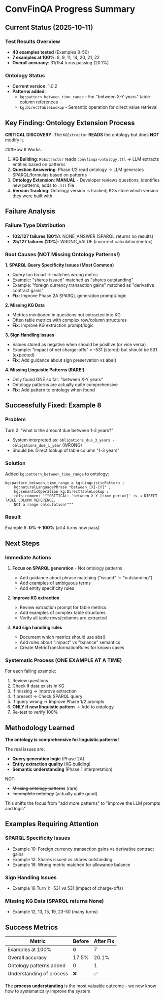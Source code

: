 # ConvFinQA Progress Summary

## Current Status (2025-10-11)

### Test Results Overview
- **43 examples tested** (Examples 8-50)
- **7 examples at 100%**: 8, 9, 11, 14, 20, 21, 22
- **Overall accuracy**: 31/154 turns passing (20.1%)

### Ontology Status
- **Current version**: 1.0.2
- **Patterns added**:
  - `kg:pattern_between_time_range` - For "between X-Y years" table column references
  - `kg:DirectTableLookup` - Semantic operation for direct value retrieval

## Key Finding: Ontology Extension Process

**CRITICAL DISCOVERY**: The `KGExtractor` **READS** the ontology but does **NOT** modify it.

###How It Works:
1. **KG Building**: `KGExtractor` reads `convfinqa-ontology.ttl` → LLM extracts entities based on patterns
2. **Question Answering**: Phase 1/2 read ontology → LLM generates SPARQL/formulas based on patterns
3. **Ontology Extension**: **MANUAL** - Developer reviews questions, identifies new patterns, adds to `.ttl` file
4. **Version Tracking**: Ontology version is tracked; KGs store which version they were built with

## Failure Analysis

### Failure Type Distribution
- **102/127 failures (80%)**: NONE_ANSWER (SPARQL returns no results)
- **25/127 failures (20%)**: WRONG_VALUE (incorrect calculation/metric)

### Root Causes (NOT Missing Ontology Patterns!)

**1. SPARQL Query Specificity Issues (Most Common)**
- Query too broad → matches wrong metric
- Example: "shares issued" matched as "shares outstanding"
- Example: "foreign currency transaction gains" matched as "derivative contract gains"
- **Fix**: Improve Phase 2A SPARQL generation prompt/logic

**2. Missing KG Data**
- Metrics mentioned in questions not extracted into KG
- Often table metrics with complex row/column structures
- **Fix**: Improve KG extraction prompt/logic

**3. Sign Handling Issues**
- Values stored as negative when should be positive (or vice versa)
- Example: "impact of net charge-offs" = -531 (stored) but should be 531 (expected)
- **Fix**: Add guidance about sign preservation vs abs()

**4. Missing Linguistic Patterns (RARE!)**
- Only found ONE so far: "between X-Y years"
- Ontology patterns are actually quite comprehensive
- **Fix**: Add pattern to ontology when found

## Successfully Fixed: Example 8

### Problem
Turn 2: "what is the amount due between 1-3 years?"
- System interpreted as: `obligations_due_3_years - obligations_due_1_year` (WRONG)
- Should be: Direct lookup of table column "1-3 years"

### Solution
Added `kg:pattern_between_time_range` to ontology:
```turtle
kg:pattern_between_time_range a kg:LinguisticPattern ;
    kg:naturalLanguagePhrase "between [X]-[Y]" ;
    kg:semanticOperation kg:DirectTableLookup ;
    rdfs:comment """CRITICAL: 'between X-Y [time period]' is a DIRECT TABLE COLUMN REFERENCE,
    NOT a range calculation!"""
```

### Result
Example 8: **0% → 100%** (all 4 turns now pass)

## Next Steps

### Immediate Actions
1. **Focus on SPARQL generation** - Not ontology patterns
   - Add guidance about phrase matching ("issued" != "outstanding")
   - Add examples of ambiguous terms
   - Add entity specificity rules

2. **Improve KG extraction**
   - Review extraction prompt for table metrics
   - Add examples of complex table structures
   - Verify all table rows/columns are extracted

3. **Add sign handling rules**
   - Document which metrics should use abs()
   - Add rules about "impact" vs "balance" semantics
   - Create MetricTransformationRules for known cases

### Systematic Process (ONE EXAMPLE AT A TIME)
For each failing example:
1. Review questions
2. Check if data exists in KG
3. If missing → Improve extraction
4. If present → Check SPARQL query
5. If query wrong → Improve Phase 1/2 prompts
6. **ONLY if new linguistic pattern** → Add to ontology
7. Re-test to verify 100%

## Methodology Learned

**The ontology is comprehensive for linguistic patterns!**

The real issues are:
- **Query generation logic** (Phase 2A)
- **Entity extraction quality** (KG building)
- **Semantic understanding** (Phase 1 interpretation)

NOT:
- ~~Missing ontology patterns~~ (rare)
- ~~Incomplete ontology~~ (actually quite good)

This shifts the focus from "add more patterns" to "improve the LLM prompts and logic".

## Examples Requiring Attention

### SPARQL Specificity Issues
- Example 10: Foreign currency transaction gains vs derivative contract gains
- Example 12: Shares issued vs shares outstanding
- Example 16: Wrong metric matched for allowance balance

### Sign Handling Issues
- Example 16 Turn 1: -531 vs 531 (impact of charge-offs)

### Missing KG Data (SPARQL returns None)
- Example 12, 13, 15, 19, 23-50 (many turns)

## Success Metrics

| Metric | Before | After Fix |
|--------|--------|-----------|
| Examples at 100% | 6 | 7 |
| Overall accuracy | 17.5% | 20.1% |
| Ontology patterns added | 0 | 1 |
| Understanding of process | ❌ | ✅ |

The **process understanding** is the most valuable outcome - we now know how to systematically improve the system.
